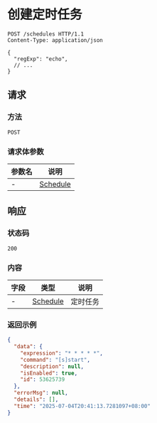 # 创建定时任务

```http
POST /schedules HTTP/1.1
Content-Type: application/json

{
  "regExp": "echo",
  // ...
}
```

## 请求

### 方法

`POST`

### 请求体参数

| 参数名 | 说明    |
| ------ | ------- |
| -      | [Schedule] |

## 响应

### 状态码

`200`

### 内容

| 字段 | 类型    | 说明 |
| ---- | ------- | ---- |
| -    | [Schedule] | 定时任务 |

[Schedule]: https://github.com/SereinDev/Serein/blob/main/src/Serein.Core/Models/Commands/Schedule.cs

### 返回示例

```json
{
  "data": {
    "expression": "* * * * *",
    "command": "[s]start",
    "description": null,
    "isEnabled": true,
    "id": 53625739
  },
  "errorMsg": null,
  "details": [],
  "time": "2025-07-04T20:41:13.7281097+08:00"
}
```
